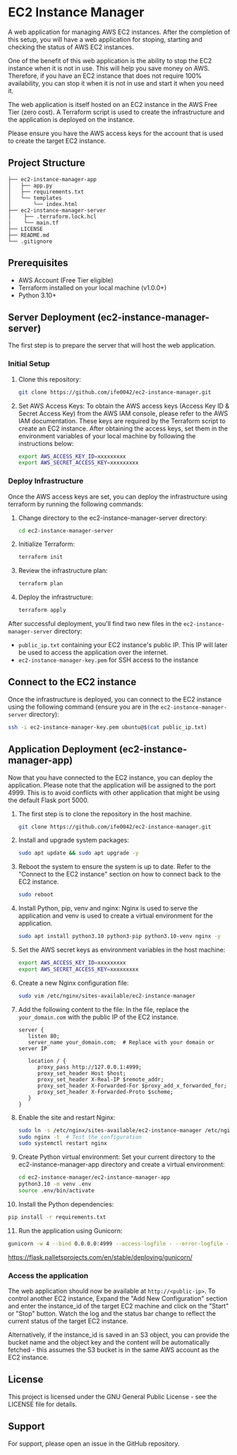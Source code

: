 # EC2 Instance Manager

A web application for managing AWS EC2 instances.
After the completion of this setup, you will have a web application for stoping, starting and checking the status of AWS EC2 instances.

One of the benefit of this web application is the ability to stop the EC2 instance when it is not in use. This will help you save money on AWS. Therefore, if you have an EC2 instance that does not require 100% availability, you can stop it when it is not in use and start it when you need it.

The web application is itself hosted on an EC2 instance in the AWS Free Tier (zero cost). A Terraform script is used to create the infrastructure and the application is deployed on the instance.

Please ensure you have the AWS access keys for the account that is used to create the target EC2 instance.


## Project Structure

``` text
├── ec2-instance-manager-app
│   ├── app.py
│   ├── requirements.txt
│   └── templates
│       └── index.html
├── ec2-instance-manager-server
│    ├── .terraform.lock.hcl
|    └── main.tf
├── LICENSE
├── README.md
└── .gitignore
```

## Prerequisites

- AWS Account (Free Tier eligible)
- Terraform installed on your local machine (v1.0.0+)
- Python 3.10+

## Server Deployment (ec2-instance-manager-server)
The first step is to prepare the server that will host the web application.

### Initial Setup

1. Clone this repository:
   ```bash
   git clone https://github.com/ife0042/ec2-instance-manager.git
   ```

2. Set AWS Access Keys:
To obtain the AWS access keys (Access Key ID & Secret Access Key) from the AWS IAM console, please refer to the AWS IAM documentation. These keys are required by the Terraform script to create an EC2 instance.
After obtaining the access keys, set them in the environment variables of your local machine by following the instructions below:
   ```bash
   export AWS_ACCESS_KEY_ID=xxxxxxxxx
   export AWS_SECRET_ACCESS_KEY=xxxxxxxxx
   ```

### Deploy Infrastructure
Once the AWS access keys are set, you can deploy the infrastructure using terraform by running the following commands:
1. Change directory to the ec2-instance-manager-server directory:
   ```bash
   cd ec2-instance-manager-server
   ```

2. Initialize Terraform:
   ```bash
   terraform init
   ```

3. Review the infrastructure plan:
   ```bash
   terraform plan
   ```

4. Deploy the infrastructure:
   ```bash
   terraform apply
   ```

After successful deployment, you'll find two new files in the `ec2-instance-manager-server` directory:
- `public_ip.txt` containing your EC2 instance's public IP. This IP will later be used to access the application over the internet.
- `ec2-instance-manager-key.pem` for SSH access to the instance

## Connect to the EC2 instance
Once the infrastructure is deployed, you can connect to the EC2 instance using the following command (ensure you are in the `ec2-instance-manager-server` directory):
   ```bash
   ssh -i ec2-instance-manager-key.pem ubuntu@$(cat public_ip.txt)
   ```

## Application Deployment (ec2-instance-manager-app)
Now that you have connected to the EC2 instance, you can deploy the application.
Please note that the application will be assigned to the port 4999. This is to avoid conflicts with other application that might be using the default Flask port 5000.

1. The first step is to clone the repository in the host machine.
   ```bash
   git clone https://github.com/ife0042/ec2-instance-manager.git
   ```

2. Install and upgrade system packages:
   ```bash
   sudo apt update && sudo apt upgrade -y
   ```

3. Reboot the system to ensure the system is up to date. Refer to the "Connect to the EC2 instance" section on how to connect back to the EC2 instance.
   ```bash
   sudo reboot
   ```

4. Install Python, pip, venv and nginx:
Nginx is used to serve the application and venv is used to create a virtual environment for the application.
   ```bash
   sudo apt install python3.10 python3-pip python3.10-venv nginx -y
   ```

5. Set the AWS secret keys as environment variables in the host machine:
   ```bash
   export AWS_ACCESS_KEY_ID=xxxxxxxxx
   export AWS_SECRET_ACCESS_KEY=xxxxxxxxx
   ```

6. Create a new Nginx configuration file:
   ```bash
   sudo vim /etc/nginx/sites-available/ec2-instance-manager
   ```

7. Add the following content to the file:
In the file, replace the `your_domain.com` with the public IP of the EC2 instance.
   ```
   server {
      listen 80;
      server_name your_domain.com;  # Replace with your domain or server IP

      location / {
         proxy_pass http://127.0.0.1:4999;
         proxy_set_header Host $host;
         proxy_set_header X-Real-IP $remote_addr;
         proxy_set_header X-Forwarded-For $proxy_add_x_forwarded_for;
         proxy_set_header X-Forwarded-Proto $scheme;
      }
   }
   ```

8. Enable the site and restart Nginx:
   ```bash
   sudo ln -s /etc/nginx/sites-available/ec2-instance-manager /etc/nginx/sites-enabled
   sudo nginx -t  # Test the configuration
   sudo systemctl restart nginx
   ```

9. Create Python virtual environment:
Set your current directory to the ec2-instance-manager-app directory and create a virtual environment:
   ```bash
   cd ec2-instance-manager/ec2-instance-manager-app
   python3.10 -m venv .env
   source .env/bin/activate
   ```

10. Install the Python dependencies:
   ```bash
   pip install -r requirements.txt
   ```

11. Run the application using Gunicorn:
   ```bash
   gunicorn -w 4 --bind 0.0.0.0:4999 --access-logfile - --error-logfile - app:app
   ```
https://flask.palletsprojects.com/en/stable/deploying/gunicorn/


### Access the application
The web application should now be available at `http://<public-ip>`.
To control another EC2 instance, Expand the "Add New Configuration" section and enter the instance_id of the target EC2 machine and click on the "Start" or "Stop" button. Watch the log and the status bar change to reflect the current status of the target EC2 instance.

Alternatively, if the instance_id is saved in an S3 object, you can provide the bucket name and the object key and the content will be automatically fetched - this assumes the S3 bucket is in the same AWS account as the EC2 instance.


## License

This project is licensed under the GNU General Public License - see the LICENSE file for details.

## Support

For support, please open an issue in the GitHub repository.
